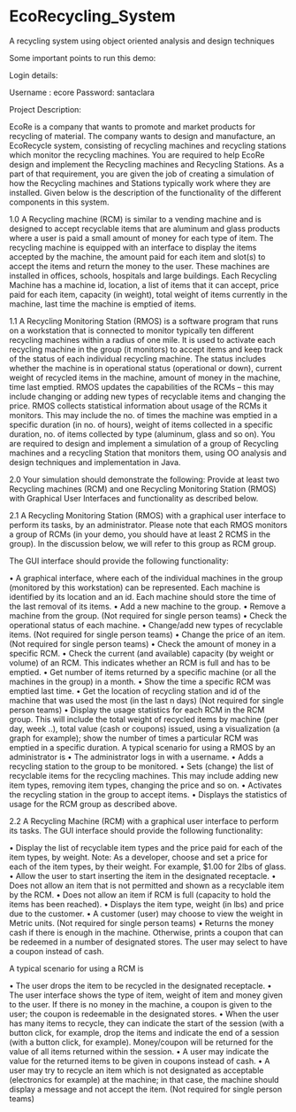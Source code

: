 # EcoRecycling_System
A recycling system using object oriented analysis and design techniques

Some important points to run this demo:

Login details:

Username : ecore
Password: santaclara

Project Description:

EcoRe is a company that wants to promote and market products for recycling of material. The company wants to design and manufacture, an EcoRecycle system, consisting of recycling machines and recycling stations which monitor the recycling machines. 
You are required to help EcoRe design and implement the Recycling machines and Recycling Stations.  As a part of that requirement, you are given the job of creating a simulation of how the Recycling machines and Stations typically work where they are installed.
Given below is the description of the functionality of the different components in this system.

1.0 A Recycling machine (RCM) is similar to a vending machine and is designed to accept recyclable items that are aluminum and glass products where a user is paid a small amount of money for each type of item. The recycling machine is equipped with an interface to display the items accepted by the machine, the amount paid for each item and slot(s) to accept the items and return the money to the user. These machines are installed in offices, schools, hospitals and large buildings. Each Recycling Machine has a machine id, location, a list of items that it can accept, price paid for each item, capacity (in weight), total weight of items currently in the machine, last time the machine is emptied of items. 

1.1 A Recycling Monitoring Station (RMOS) is a software program that runs on a workstation that is connected to monitor typically ten different recycling machines within a radius of one mile. It is used to activate each recycling machine in the group (it monitors) to accept items and keep track of the status of each individual recycling machine. The status includes whether the machine is in operational status (operational or down), current weight of recycled items in the machine, amount of money in the machine, time last emptied.  RMOS updates the capabilities of the RCMs – this may include changing or adding new types of recyclable items and changing the price. RMOS collects statistical information about usage of the RCMs it monitors. This may include the no. of times the machine was emptied in a specific duration (in no. of hours), weight of items collected in a specific duration, no. of items collected by type (aluminum, glass and so on).
You are required to design and implement a simulation of a group of Recycling machines and a recycling Station that monitors them, using OO analysis and design techniques and implementation in Java. 

2.0	 Your simulation should demonstrate the following:
Provide at least two Recycling machines (RCM) and one Recycling Monitoring Station (RMOS) with Graphical User Interfaces and functionality as described below.

2.1	A Recycling Monitoring Station (RMOS) with a graphical user interface to perform its tasks, by an administrator. Please note that each RMOS monitors a group of RCMs (in your demo, you should have at least 2 RCMS in the group). In the discussion below, we will refer to this group as RCM group.

The GUI interface should provide the following functionality:

•	A graphical interface, where each of the individual machines in the group (monitored by this workstation) can be represented. Each machine is identified by its location and an id. Each machine should store the time of the last removal of its items.
•	Add a new machine to the group.
•	Remove a machine from the group. (Not required for single person teams)
•	Check the operational status of each machine.
•	Change/add new types of recyclable items. (Not required for single person teams)
•	Change the price of an item. (Not required for single person teams)
•	Check the amount of money in a specific RCM.
•	Check the current (and available) capacity (by weight or volume) of an RCM. This indicates whether an RCM is full and has to be emptied.
•	Get number of items returned by a specific machine (or all the machines in the group) in a month.
•	Show the time a specific RCM was emptied last time.
•	Get the location of recycling station and id of the machine that was used the most (in the last n days) (Not required for single person teams)
•	Display the usage statistics for each RCM in the RCM group. This will include the total weight of recycled items by machine (per day, week ..), total value (cash or coupons) issued, using a visualization (a graph for example); show the number of times a particular RCM was emptied in a specific duration. 
A typical scenario for using a RMOS by an administrator is
•	The administrator logs in with a username.
•	Adds a recycling station to the group to be monitored. 
•	Sets (change) the list of recyclable items for the recycling machines. This may include adding new item types, removing item types, changing the price and so on.
•	Activates the recycling station in the group to accept items.
•	Displays the statistics of usage for the RCM group as described above.

2.2 A Recycling Machine (RCM) with a graphical user interface to perform its tasks. The GUI interface should provide the following functionality:

•	Display the list of recyclable item types and the price paid for each of the item types, by weight. Note: As a developer, choose and set a price for each of the item types, by their weight. For example, $1.00 for 2lbs of glass. 
•	Allow the user to start inserting the item in the designated receptacle.
•	Does not allow an item that is not permitted and shown as a recyclable item by the RCM.
•	Does not allow an item if RCM is full (capacity to hold the items has been reached).
•	Displays the item type, weight (in lbs) and price due to the customer. 
•	A customer (user) may choose to view the weight in Metric units. (Not required for single person teams)
•	Returns the money cash if there is enough in the machine. Otherwise, prints a coupon that can be redeemed in a number of designated stores. The user may select to have a coupon instead of cash.

A typical scenario for using a RCM is

•	The user drops the item to be recycled in the designated receptacle.
•	The user interface shows the type of item, weight of item and money given to the user. If there is no money in the machine, a coupon is given to the user; the coupon is redeemable in the designated stores.
•	When the user has many items to recycle, they can indicate the start of the session (with a button click, for example, drop the items and indicate the end of a session (with a button click, for example). Money/coupon will be returned for the value of all items returned within the session.
•	A user may indicate the value for the returned items to be given in coupons instead of cash.
•	A user may try to recycle an item which is not designated as acceptable (electronics for example) at the machine; in that case, the machine should display a message and not accept the item. (Not required for single person teams)




  
